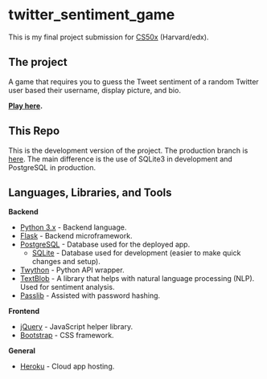 # twitter_sentiment_game
This is my final project submission for <a href="https://www.edx.org/course/introduction-computer-science-harvardx-cs50x">CS50x</a> (Harvard/edx).

## The project
A game that requires you to guess the Tweet sentiment of a random Twitter user based their username, display picture, and bio.

**<a href="https://goo.gl/UX8Lp2">Play here</a>.**

## This Repo
This is the development version of the project. The production branch is <a href="https://github.com/joshamore/twitter_sentiment_game/tree/heroku_deployed">here</a>. The main difference is the use of SQLite3 in development and PostgreSQL in production.

## Languages, Libraries, and Tools
**Backend**
* <a href="https://www.python.org/download/releases/3.0/">Python 3.x</a> - Backend language.
* <a href="http://flask.pocoo.org/">Flask</a> - Backend microframework.
* <a href="https://www.postgresql.org/">PostgreSQL</a> - Database used for the deployed app.
    * <a href="https://www.sqlite.org/">SQLite</a> - Database used for development (easier to make quick changes and setup).
* <a href="https://twython.readthedocs.io/en/latest/">Twython</a> - Python API wrapper.
* <a href="https://textblob.readthedocs.io/en/dev/">TextBlob</a> - A library that helps with natural language processing (NLP). Used for sentiment analysis.
* <a href="https://passlib.readthedocs.io/en/stable/">Passlib</a> - Assisted with password hashing.

**Frontend**
* <a href="https://jquery.com/">jQuery</a> - JavaScript helper library.
* <a href="https://getbootstrap.com/">Bootstrap</a> - CSS framework.

**General**
* <a href="https://www.heroku.com/">Heroku</a> - Cloud app hosting.